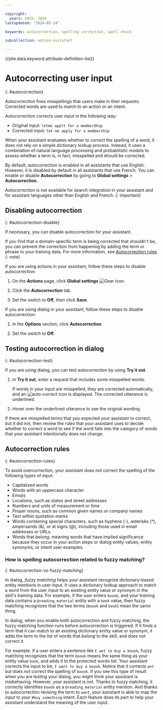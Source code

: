 ```yaml
---

copyright:
  years: 2015, 2024
lastupdated: "2024-05-14"

keywords: autocorrection, spelling correction, spell check

subcollection: watson-assistant

---
```


{{site.data.keyword.attribute-definition-list}}

# Autocorrecting user input
{: #autocorrection}

*Autocorrection* fixes misspellings that users make in their requests. Corrected words are used to match to an action or an intent.

Autocorrection corrects user input in the following way:

- Original input: `letme applt for a memberdhip`
- Corrected input: `let me apply for a membership`

When your assistant evaluates whether to correct the spelling of a word, it does not rely on a simple dictionary lookup process. Instead, it uses a combination of natural language processing and probabilistic models to assess whether a term is, in fact, misspelled and should be corrected.

By default, autocorrection is enabled in all assistants that use English. However, it is disabled by default in all assistants that use French. You can enable or disable **Autocorrection** by going to **Global settings** > **Autocorrection**. 

Autocorrection is not available for search integration in your assistant and for assistant languages other than English and French. {: important}


## Disabling autocorrection
{: #autocorrection-disable}

If necessary, you can disable autocorrection for your assistant. 

If you find that a domain-specific term is being corrected that shouldn't be, you can prevent the correction from happening by adding the term or phrase to your training data. For more information, see [Autocorrection rules](#autocorrection-rules).
{: note}

If you are using actions in your assistant, follow these steps to disable autocorrection:

1. On the **Actions** page, click **Global settings** ![Gear icon](../../icons/settings.svg).

1. Click the **Autocorrection** tab.

1. Set the switch to **Off**, then click **Save**.

If you are using dialog in your assistant, follow these steps to disable autocorrection:

1.  In the **Options** section, click **Autocorrection**.

1. Set the switch to **Off**.

## Testing autocorrection in dialog
{: #autocorrection-test}

If you are using dialog, you can test autocorrection by using **Try it out**.

1.  In **Try it out**, enter a request that includes some misspelled words.

    If words in your input are misspelled, they are corrected automatically, and an ![auto-correct](images/auto-correct.png) icon is displayed. The corrected utterance is underlined.

1.  Hover over the underlined utterance to see the original wording.

If there are misspelled terms that you expected your assistant to correct, but it did not, then review the rules that your assistant uses to decide whether to correct a word to see if the word falls into the category of words that your assistant intentionally does not change.

## Autocorrection rules
{: #autocorrection-rules}

To avoid overcorrection, your assistant does not correct the spelling of the following types of input:

- Capitalized words
- Words with an uppercase character
- Emojis
- Locations, such as states and street addresses
- Numbers and units of measurement or time
- Proper nouns, such as common given names or company names
- Text within quotation marks
- Words containing special characters, such as hyphens (-), asterisks (*), ampersands (&), or at signs (@), including those used in email addresses or URLs.
- Words that *belong*, meaning words that have implied significance because they occur in your action steps or dialog entity values, entity synonyms, or intent user examples.

### How is spelling autocorrection related to fuzzy matching?
{: #autocorrection-vs-fuzzy-matching}

In dialog, *fuzzy matching* helps your assistant recognize dictionary-based entity mentions in user input. It uses a dictionary lookup approach to match a word from the user input to an existing entity value or synonym in the skill's training data. For example, if the user enters `boook`, and your training data contains a `@reading_material` entity with a `book` value, then fuzzy matching recognizes that the two terms (`boook` and `book`) mean the same thing.

In dialog, when you enable both autocorrection and fuzzy matching, the fuzzy matching function runs before autocorrection is triggered. If it finds a term that it can match to an existing dictionary entity value or synonym, it adds the term to the list of words that *belong* to the skill, and does not correct it.

For example, if a user enters a sentence like `I wnt to buy a boook`, fuzzy matching recognizes that the term `boook` means the same thing as your entity value `book`, and adds it to the protected words list. Your assistant corrects the input to be, `I want to buy a boook`. Notice that it corrects `wnt` but does *not* correct the spelling of `boook`. If you see this type of result when you are testing your dialog, you might think your assistant is misbehaving. However, your assistant is not. Thanks to fuzzy matching, it correctly identifies `boook` as a `@reading_material` entity mention. And thanks to autocorrection revising the term to `want`, your assistant is able to map the input to your `#buy_something` intent. Each feature does its part to help your assistant understand the meaning of the user input.


